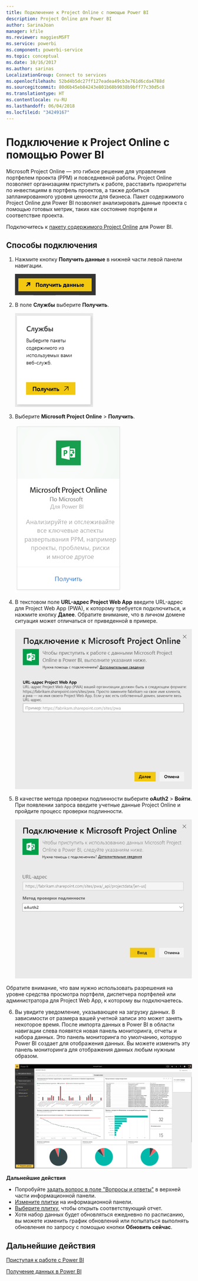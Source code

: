 ```yaml
---
title: Подключение к Project Online с помощью Power BI
description: Project Online для Power BI
author: SarinaJoan
manager: kfile
ms.reviewer: maggiesMSFT
ms.service: powerbi
ms.component: powerbi-service
ms.topic: conceptual
ms.date: 10/16/2017
ms.author: sarinas
LocalizationGroup: Connect to services
ms.openlocfilehash: 52bd4b5dc27ff127eadea49cb3e761d6cda4788d
ms.sourcegitcommit: 80d6b45eb84243e801b60b9038b9bff77c30d5c8
ms.translationtype: HT
ms.contentlocale: ru-RU
ms.lasthandoff: 06/04/2018
ms.locfileid: "34249167"
---
```

# <a name="connect-to-project-online-with-power-bi"></a>Подключение к Project Online с помощью Power BI
Microsoft Project Online — это гибкое решение для управления портфелем проекта (PPM) и повседневной работы. Project Online позволяет организациям приступить к работе, расставить приоритеты по инвестициям в портфель проектов, а также добиться запланированного уровня ценности для бизнеса. Пакет содержимого Project Online для Power BI позволяет анализировать данные проекта с помощью готовых метрик, таких как состояние портфеля и соответствие проекта.

Подключитесь к [пакету содержимого Project Online](https://app.powerbi.com/getdata/services/project-online) для Power BI.

## <a name="how-to-connect"></a>Способы подключения
1. Нажмите кнопку **Получить данные** в нижней части левой панели навигации.
   
    ![](media/service-connect-to-project-online/getdata.png)
2. В поле **Службы** выберите **Получить**.
   
   ![](media/service-connect-to-project-online/services.png)
3. Выберите **Microsoft Project Online** \> **Получить**.
   
   ![](media/service-connect-to-project-online/mproject.png)
4. В текстовом поле **URL-адрес Project Web App** введите URL-адрес для Project Web App (PWA), к которому требуется подключиться, и нажмите кнопку **Далее**. Обратите внимание, что в личном домене ситуация может отличаться от приведенной в примере.
   
    ![](media/service-connect-to-project-online/params.png)
5. В качестве метода проверки подлинности выберите **oAuth2** \> **Войти**. При появлении запроса введите учетные данные Project Online и пройдите процесс проверки подлинности.
   
    ![](media/service-connect-to-project-online/creds.png)
    
Обратите внимание, что вам нужно использовать разрешения на уровне средства просмотра портфеля, диспетчера портфелей или администратора для Project Web App, к которому вы подключаетесь.

6. Вы увидите уведомление, указывающее на загрузку данных. В зависимости от размера вашей учетной записи это может занять некоторое время. После импорта данных в Power BI в области навигации слева появятся новая панель мониторинга, отчеты и набора данных. Это панель мониторинга по умолчанию, которую Power BI создает для отображения данных. Вы можете изменить эту панель мониторинга для отображения данных любым нужным образом.
   
   ![](media/service-connect-to-project-online/dashboard2.png)

**Дальнейшие действия**

* Попробуйте [задать вопрос в поле "Вопросы и ответы"](power-bi-q-and-a.md) в верхней части информационной панели.
* [Измените плитки](service-dashboard-edit-tile.md) на информационной панели.
* [Выберите плитку](service-dashboard-tiles.md), чтобы открыть соответствующий отчет.
* Хотя набор данных будет обновляться ежедневно по расписанию, вы можете изменить график обновлений или попытаться выполнять обновления по запросу с помощью кнопки **Обновить сейчас**.

## <a name="next-steps"></a>Дальнейшие действия
[Приступая к работе с Power BI](service-get-started.md)

[Получение данных в Power BI](service-get-data.md)

